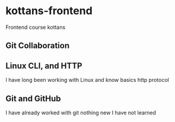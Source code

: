 # kottans-frontend
Frontend course kottans
## Git Collaboration

## Linux CLI, and HTTP
I have long been working with Linux and know  basics http protocol  
## Git and GitHub
I have already worked with git nothing new I have not learned
